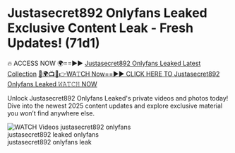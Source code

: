 # Justasecret892 Onlyfans Leaked Exclusive Content Leak - Fresh Updates! (71d1)

🔥 ACCESS NOW 🌍==►► <a href="https://tinyurl.com/3fjeunct" rel="nofollow">Justasecret892 Onlyfans Leaked Latest Collection</a></h3>
[🔴🌍📺📱👉WA𝚃CH Now==►► CLICK HERE TO Justasecret892 Onlyfans Leaked 𝚆𝙰𝚃𝙲𝙷 NOW](https://tinyurl.com/3fjeunct)

Unlock Justasecret892 Onlyfans Leaked's private videos and photos today! Dive into the newest 2025 content updates and explore exclusive material you won’t find anywhere else.


<a href="https://tinyurl.com/3fjeunct" rel="nofollow" data-target="animated-image.originalLink"><img src="https://camo.githubusercontent.com/8a4f000d20f83aca3bf7ec5f350d767afa0574a8a352519fd8cfa583a6f93a33/68747470733a2f2f692e696d6775722e636f6d2f644a486b345a712e676966" alt="WATCH Videos" data-canonical-src="https://i.imgur.com/dJHk4Zq.gif" style="max-width: 100%; display: inline-block;" data-target="animated-image.originalImage"></a>
justasecret892 onlyfans<br>
justasecret892 leaked onlyfans<br>
justasecret892 onlyfans leak